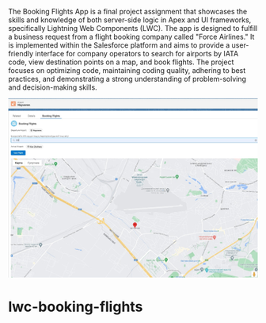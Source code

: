 The Booking Flights App is a final project assignment that showcases the skills and knowledge of both server-side logic in Apex and UI frameworks, specifically Lightning Web Components (LWC). The app is designed to fulfill a business request from a flight booking company called "Force Airlines." It is implemented within the Salesforce platform and aims to provide a user-friendly interface for company operators to search for airports by IATA code, view destination points on a map, and book flights. The project focuses on optimizing code, maintaining coding quality, adhering to best practices, and demonstrating a strong understanding of problem-solving and decision-making skills.

![Screenshot](img.jpg)

# lwc-booking-flights
